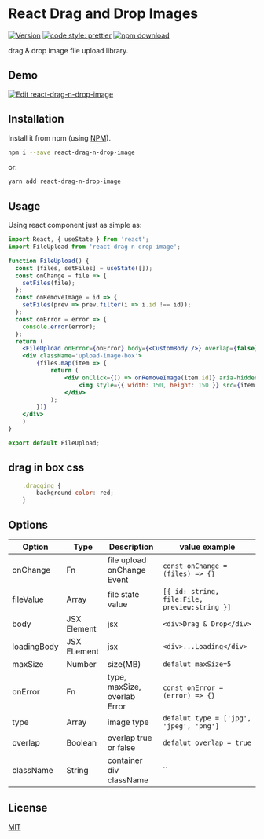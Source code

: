 # React Drag and Drop Images

[![Version](http://img.shields.io/npm/v/react-drag-n-drop-image.svg)](https://www.npmjs.org/package/react-drag-n-drop-image)
[![code style: prettier](https://img.shields.io/badge/code_style-prettier-ff69b4.svg)](https://github.com/prettier/prettier)
[![npm download][download-image]][download-url]

[download-image]: https://img.shields.io/npm/dm/react-drag-n-drop-image.svg?style=flat-square
[download-url]: https://npmjs.org/package/react-drag-n-drop-image

drag & drop image file upload library.

## Demo

[![Edit react-drag-n-drop-image](https://codesandbox.io/static/img/play-codesandbox.svg)](https://codesandbox.io/p/github/SangMinL96/sample-react-drag-n-drop-image/react-drag-n-drop-image?file=%2FREADME.md&selection=%5B%7B%22endColumn%22%3A1%2C%22endLineNumber%22%3A18%2C%22startColumn%22%3A1%2C%22startLineNumber%22%3A18%7D%5D&workspace=%257B%2522activeFileId%2522%253A%2522cldjvmbt9000a8ue2cytkdaw0%2522%252C%2522openFiles%2522%253A%255B%2522%252FREADME.md%2522%255D%252C%2522sidebarPanel%2522%253A%2522EXPLORER%2522%252C%2522gitSidebarPanel%2522%253A%2522COMMIT%2522%252C%2522spaces%2522%253A%257B%2522cldjvmewd001d3b6imbsvgiw9%2522%253A%257B%2522key%2522%253A%2522cldjvmewd001d3b6imbsvgiw9%2522%252C%2522name%2522%253A%2522Default%2522%252C%2522devtools%2522%253A%255B%257B%2522key%2522%253A%2522cldjvo5da001m3b6hvkj625l8%2522%252C%2522type%2522%253A%2522PROJECT_SETUP%2522%252C%2522isMinimized%2522%253Afalse%257D%252C%257B%2522type%2522%253A%2522PREVIEW%2522%252C%2522taskId%2522%253A%2522start%2522%252C%2522port%2522%253A3000%252C%2522key%2522%253A%2522cldjvnbuz00jl3b6i7zy2lhn0%2522%252C%2522isMinimized%2522%253Afalse%257D%252C%257B%2522type%2522%253A%2522TASK_LOG%2522%252C%2522taskId%2522%253A%2522start%2522%252C%2522key%2522%253A%2522cldjvn8vt00eh3b6iynw1hrf6%2522%252C%2522isMinimized%2522%253Afalse%257D%255D%257D%257D%252C%2522currentSpace%2522%253A%2522cldjvmewd001d3b6imbsvgiw9%2522%252C%2522spacesOrder%2522%253A%255B%2522cldjvmewd001d3b6imbsvgiw9%2522%255D%252C%2522hideCodeEditor%2522%253Afalse%257D)

## Installation

Install it from npm (using [NPM](http://webpack.github.io/)).

```bash
npm i --save react-drag-n-drop-image
```

or:

```bash
yarn add react-drag-n-drop-image
```

## Usage

Using react component just as simple as:

```jsx static
import React, { useState } from 'react';
import FileUpload from 'react-drag-n-drop-image';

function FileUpload() {
  const [files, setFiles] = useState([]);
  const onChange = file => {
    setFiles(file);
  };
  const onRemoveImage = id => {
    setFiles(prev => prev.filter(i => i.id !== id));
  };
  const onError = error => {
    console.error(error);
  };
  return (
    <FileUpload onError={onError} body={<CustomBody />} overlap={false} fileValue={files} onChange={onChange} />
    <div className='upload-image-box'>
        {files.map(item => {
            return (
                <div onClick={() => onRemoveImage(item.id)} aria-hidden style={{ width: 150, height: 150, margin: 10 }} key={item.id}>
                    <img style={{ width: 150, height: 150 }} src={item.preview} alt='images' />
                </div>
            );
        })}
    </div>
    )
}

export default FileUpload;
```

## drag in box css

```jsx static
    .dragging {
        background-color: red;
    }
```

## Options

| Option      | Type        | Description                  | value example                                 |
| ----------- | ----------- | ---------------------------- | --------------------------------------------- |
| onChange    | Fn          | file upload onChange Event   | `const onChange = (files) => {}`              |
| fileValue   | Array       | file state value             | `[{ id: string, file:File, preview:string }]` |
| body        | JSX Element | jsx                          | `<div>Drag & Drop</div>`                      |
| loadingBody | JSX ELement | jsx                          | `<div>...Loading</div>`                       |
| maxSize     | Number      | size(MB)                     | `defalut maxSize=5`                           |
| onError     | Fn          | type, maxSize, overlab Error | `const onError = (error) => {}`               |
| type        | Array       | image type                   | `defalut type = ['jpg', 'jpeg', 'png']`       |
| overlap     | Boolean     | overlap true or false        | `defalut overlap = true`                      |
| className   | String      | container div className      | ``                                            |

## License

[MIT](https://choosealicense.com/licenses/mit/)
